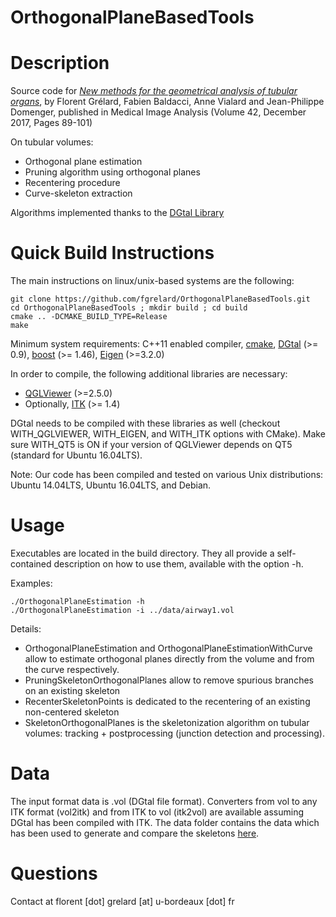# OrthogonalPlaneBasedTools

Description
===========
Source code for [*New methods for the geometrical analysis of tubular organs*](https://www.sciencedirect.com/science/article/pii/S1361841517301226?via%3Dihub), by Florent Grélard, Fabien Baldacci, Anne Vialard and Jean-Philippe Domenger, published in Medical Image Analysis (Volume 42, December 2017, Pages 89-101) 

On tubular volumes:

* Orthogonal plane estimation
* Pruning algorithm using orthogonal planes
* Recentering procedure
* Curve-skeleton extraction

Algorithms implemented thanks to the [DGtal Library](http://dgtal.org/)



Quick Build Instructions
========================
The main instructions on linux/unix-based systems are the following:

```shell
git clone https://github.com/fgrelard/OrthogonalPlaneBasedTools.git
cd OrthogonalPlaneBasedTools ; mkdir build ; cd build
cmake .. -DCMAKE_BUILD_TYPE=Release
make
```

Minimum system requirements: C++11 enabled compiler, [cmake](http://cmake.org), [DGtal](http://dgtal.org/) (>= 0.9), [boost](http://boost.org) (>= 1.46), [Eigen](http://eigen.tuxfamily.org/index.php?title=Main_Page) (>=3.2.0)

In order to compile, the following additional libraries are necessary:
* [QGLViewer](http://libqglviewer.com/) (>=2.5.0)
* Optionally, [ITK](https://itk.org/) (>= 1.4)

DGtal needs to be compiled with these libraries as well (checkout WITH_QGLVIEWER, WITH_EIGEN, and WITH_ITK options with CMake). 
Make sure WITH_QT5 is ON if your version of QGLViewer depends on QT5 (standard for Ubuntu 16.04LTS).

Note: Our code has been compiled and tested on various Unix distributions: Ubuntu 14.04LTS, Ubuntu 16.04LTS, and Debian.


Usage
========================
Executables are located in the build directory. 
They all provide a self-contained description on how to use them, available with the option -h.

Examples:
```shell
./OrthogonalPlaneEstimation -h
./OrthogonalPlaneEstimation -i ../data/airway1.vol
```
Details:
* OrthogonalPlaneEstimation and OrthogonalPlaneEstimationWithCurve allow to estimate orthogonal planes directly from the volume and from the curve respectively.
* PruningSkeletonOrthogonalPlanes allow to remove spurious branches on an existing skeleton
* RecenterSkeletonPoints is dedicated to the recentering of an existing non-centered skeleton
* SkeletonOrthogonalPlanes is the skeletonization algorithm on tubular volumes: tracking + postprocessing (junction detection and processing).


Data
========================
The input format data is .vol (DGtal file format). Converters from vol to any ITK format (vol2itk) and from ITK to vol (itk2vol) are available assuming DGtal has been compiled with ITK.
The data folder contains the data which has been used to generate and compare the skeletons [here](https://fgrelard.github.io/OrthogonalPlaneBasedTools).

Questions
========================
Contact at florent [dot] grelard [at] u-bordeaux [dot] fr

